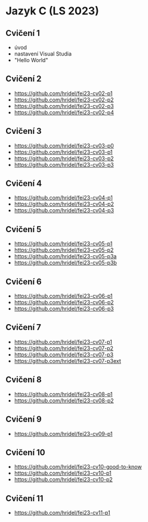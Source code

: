 # Jazyk C (LS 2023)

## Cvičení 1
* úvod
* nastavení Visual Studia
* "Hello World"

## Cvičení 2
* https://github.com/hridel/fei23-cv02-p1
* https://github.com/hridel/fei23-cv02-p2
* https://github.com/hridel/fei23-cv02-p3
* https://github.com/hridel/fei23-cv02-p4

## Cvičení 3
* https://github.com/hridel/fei23-cv03-p0
* https://github.com/hridel/fei23-cv03-p1
* https://github.com/hridel/fei23-cv03-p2
* https://github.com/hridel/fei23-cv03-p3

## Cvičení 4
* https://github.com/hridel/fei23-cv04-p1
* https://github.com/hridel/fei23-cv04-p2
* https://github.com/hridel/fei23-cv04-p3

## Cvičení 5
* https://github.com/hridel/fei23-cv05-p1
* https://github.com/hridel/fei23-cv05-p2
* https://github.com/hridel/fei23-cv05-p3a
* https://github.com/hridel/fei23-cv05-p3b

## Cvičení 6
* https://github.com/hridel/fei23-cv06-p1
* https://github.com/hridel/fei23-cv06-p2
* https://github.com/hridel/fei23-cv06-p3

## Cvičení 7
* https://github.com/hridel/fei23-cv07-p1
* https://github.com/hridel/fei23-cv07-p2
* https://github.com/hridel/fei23-cv07-p3
* https://github.com/hridel/fei23-cv07-p3ext

## Cvičení 8
* https://github.com/hridel/fei23-cv08-p1
* https://github.com/hridel/fei23-cv08-p2

## Cvičení 9
* https://github.com/hridel/fei23-cv09-p1

## Cvičení 10
* https://github.com/hridel/fei23-cv10-good-to-know
* https://github.com/hridel/fei23-cv10-p1
* https://github.com/hridel/fei23-cv10-p2

## Cvičení 11
* https://github.com/hridel/fei23-cv11-p1
